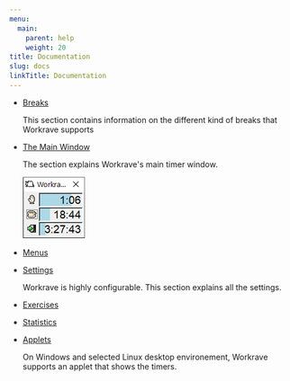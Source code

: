 ```yaml
---
menu:
  main:
    parent: help
    weight: 20
title: Documentation
slug: docs
linkTitle: Documentation
---
```


- [Breaks](breaks)

    This section contains information on the different kind of breaks that Workrave supports

- [The Main Window](windows/main)

    The section explains Workrave's main timer window.

    ![Main Window](/images/screenshots/main.png "The main window")

- [Menus](menus)

- [Settings](settings)

    Workrave is highly configurable. This section explains all the settings.

- [Exercises](windows/exercises)

- [Statistics](windows/statistics)

- [Applets](applets)

    On Windows and selected Linux desktop environement, Workrave supports an applet that shows the timers.

